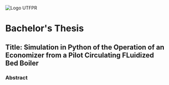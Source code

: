 ![Logo UTFPR](.pictures/PG_RGB_72dpi_transparente.png "UTFPR-PG")

# **Bachelor's Thesis**

## **Title:** Simulation in Python of the Operation of an Economizer from a Pilot Circulating FLuidized Bed Boiler

### **Abstract**

